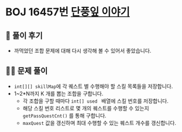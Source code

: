 # BOJ 16457번 [단풍잎 이야기](https://www.acmicpc.net/problem/16457)

## 🌈 풀이 후기
* 까먹었던 조합 문제에 대해 다시 생각해 볼 수 있어서 좋았습니다.
## 👩‍🏫 문제 풀이
* ```int[][] skillMap```에 각 퀘스트 별 수행해야 할 스킬 목록들을 저장합니다.
* 1~2*N까지 K 개를 뽑는 조합을 구합니다.
    * 각 조합을 구할 때마다 ```int[] used ``` 배열에 스킬 번호를 저장합니다.
    * 해당 스킬 번호 리스트로 몇 개의 퀘스트를 수행할 수 있는지 ```getPassQuestCnt()``` 를 통해 구합니다.
    * ```maxQuest``` 값을 갱신하며 최대 수행할 수 있는 퀘스트 개수를 갱신합니다.